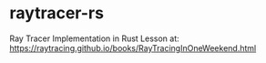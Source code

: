 # raytracer-rs
Ray Tracer Implementation in Rust
Lesson at: https://raytracing.github.io/books/RayTracingInOneWeekend.html
